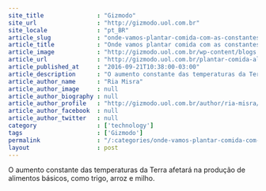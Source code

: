 ```yaml
---
site_title               : "Gizmodo"
site_url                 : "http://gizmodo.uol.com.br"
site_locale              : "pt_BR"
article_slug             : "onde-vamos-plantar-comida-com-as-constantes-altas-de-temperatura-na-terra"
article_title            : "Onde vamos plantar comida com as constantes altas de temperatura na Terra?"
article_image            : "http://gizmodo.uol.com.br/wp-content/blogs.dir/8/files/2016/09/seca-queimada.jpg"
article_url              : "http://gizmodo.uol.com.br/plantar-comida-altas-temperaturas/"
article_published_at     : "2016-09-21T10:38:00-03:00"
article_description      : "O aumento constante das temperaturas da Terra afetará na produção de alimentos básicos, como trigo, arroz e milho."
article_author_name      : "Ria Misra"
article_author_image     : null
article_author_biography : null
article_author_profile   : "http://gizmodo.uol.com.br/author/ria-misra/"
article_author_facebook  : null
article_author_twitter   : null
category                 : ['technology']
tags                     : ['Gizmodo']
permalink                : "/:categories/onde-vamos-plantar-comida-com-as-constantes-altas-de-temperatura-na-terra/"
layout                   : post
---
```


O aumento constante das temperaturas da Terra afetará na produção de alimentos básicos, como trigo, arroz e milho.
